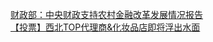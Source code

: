   
[财政部：中央财政支持农村金融改革发展情况报告](http://www.dianyue.me/archives/805/pko1elg2dh2ffbnw/)  
[【投票】西北TOP代理商&amp;化妆品店即将浮出水面](http://www.dianyue.me/archives/984/m8gmp91t8qmom91l/)